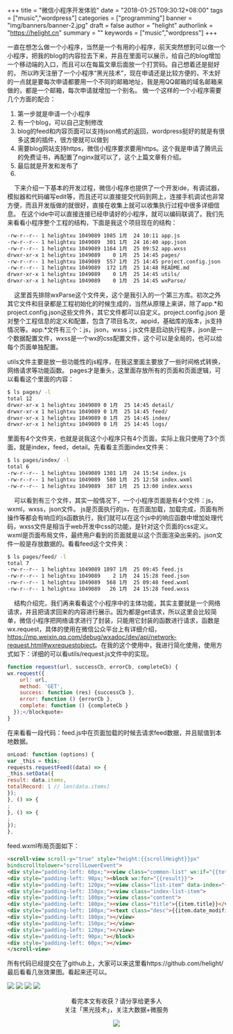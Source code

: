 +++
title = "微信小程序开发体验"
date = "2018-01-25T09:30:12+08:00"
tags = ["music","wordpress"]
categories = ["programming"]
banner = "img/banners/banner-2.jpg"
draft = false
author = "helight"
authorlink = "https://helight.cn"
summary = ""
keywords = ["music","wordpress"]
+++

一直在想怎么做一个小程序，当然是一个有用的小程序，前天突然想到可以做一个小程序，把我的blog的内容拉去下来，并且在里面可以展示，给自己的blog增加一个移动端的入口，而且可以在每篇文章后面放一个打赏码。自己想着还是挺好的， 所以昨天注册了一个小程序“黑光技术”，现在申请还是比较方便的，不太好的一点就是要每次申请都要用一个不同的邮箱地址，我是用QQ邮箱的域名邮箱来做的，都是一个邮箱，每次申请就增加一个别名。
做一个这样的一个小程序需要几个方面的配合：
<!--more-->
1. 第一步就是申请一个小程序
2. 有一个blog，可以自己定制修改
3. blog的feed和内容页面可以支持json格式的返回，wordpress挺好的就是有很多这类的插件，很方便就可以做到
4. 需要blog网站支持https，微信小程序要求要用https。这个我是申请了腾讯云的免费证书，再配置了nginx就可以了，这个上篇文章有介绍。
5. 最后就是开发和发布了
6. 
    下来介绍一下基本的开发过程，微信小程序也提供了一个开发ide，有调试器，模拟器和代码编写edit等，而且还可以直接提交代码到网上，连接手机调试也非常方便，而且开发版做的就很好，直接在收集上就可以收集执行过程中很多详细信息。
在这个ide中可以直接连接已经申请好的小程序，就可以编码联调了。我们先来看看小程序整个工程的结构，下面是我这个项目现在的结构：
```sh
-rw-r--r-- 1 helightxu 1049089 1085 1月  24 10:11 app.js
-rw-r--r-- 1 helightxu 1049089  301 1月  24 16:40 app.json
-rw-r--r-- 1 helightxu 1049089 1164 1月  25 09:52 app.wxss
drwxr-xr-x 1 helightxu 1049089    0 1月  25 14:45 pages/
-rw-r--r-- 1 helightxu 1049089  557 1月  25 14:45 project.config.json
-rw-r--r-- 1 helightxu 1049089  172 1月  25 14:48 README.md
drwxr-xr-x 1 helightxu 1049089    0 1月  25 14:45 utils/
drwxr-xr-x 1 helightxu 1049089    0 1月  25 14:45 wxParse/
```
    这里首先排除wxParse这个文件夹，这个是我引入的一个第三方库。初次之外其它文件和目录都是工程初始化的时候生成的，当然从原理上来讲，除了app.*和project.config.json这些文件外，其它文件都可以自定义。project.config.json 是对整个工程信息的定义和配置，包含了项目名次，appid，基础库的版本，js支持情况等。app.*文件有三个：js，json，wxss；js文件是启动执行程序，json是一个数据配置文件，wxss是一个wx的css配置文件，这个可以是全局的，也可以给每个页面单独配置。

utils文件主要是放一些功能性的js程序，在我这里面主要放了一些时间格式转换，网络请求等功能函数。
pages才是重头，这里面存放所有的页面和页面逻辑，可以看看这个里面的内容：
```sh
$ ls pages/ -l
total 12
drwxr-xr-x 1 helightxu 1049089 0 1月  25 14:45 detail/
drwxr-xr-x 1 helightxu 1049089 0 1月  25 14:45 feed/
drwxr-xr-x 1 helightxu 1049089 0 1月  25 14:45 index/
drwxr-xr-x 1 helightxu 1049089 0 1月  25 14:45 logs/
```
里面有4个文件夹，也就是说我这个小程序只有4个页面，实际上我只使用了3个页面，就是index，feed，detail。先看看主页面index文件夹：
```sh
$ ls pages/index/ -l
total 6
-rw-r--r-- 1 helightxu 1049089 1301 1月  24 15:54 index.js
-rw-r--r-- 1 helightxu 1049089  580 1月  25 12:58 index.wxml
-rw-r--r-- 1 helightxu 1049089  387 1月  25 13:00 index.wxss
```
    可以看到有三个文件，其实一般情况下，一个小程序页面是有4个文件：js，wxml，wxss，json文件。 js是页面执行的js，在页面加载，加载完成，页面有所操作等都会有响应的js函数执行，我们就可以在这个js中的响应函数中增加处理代码，wxss文件是相当于web开发中css的功能，是针对这个页面的css定义。wxml是页面布局文件，最终用户看到的页面就是以这个页面渲染出来的。json文件一般是存放数据的。看看feed这个文件夹：
```sh
$ ls pages/feed/ -l
total 7
-rw-r--r-- 1 helightxu 1049089 1897 1月  25 09:45 feed.js
-rw-r--r-- 1 helightxu 1049089    2 1月  24 15:28 feed.json
-rw-r--r-- 1 helightxu 1049089  568 1月  25 09:48 feed.wxml
-rw-r--r-- 1 helightxu 1049089   26 1月  24 15:28 feed.wxss
```
    结构介绍完，我们再来看看这个小程序中的主体功能，其实主要就是一个网络请求，并且把请求回来的内容进行展示。因为都是get请求，所以这里会比较简单，微信小程序把网络请求进行了封装，只能用它封装的函数进行请求，函数是wx.request，具体的使用在微信公众平台上有详细介绍，<a href="https://mp.weixin.qq.com/debug/wxadoc/dev/api/network-request.html#wxrequestobject">https://mp.weixin.qq.com/debug/wxadoc/dev/api/network-request.html#wxrequestobject</a>。在我的这个使用中，我进行简化使用，使用方式如下：详细的可以看utils/request.js文件中的实现。

```js
function request(url, successCb, errorCb, completeCb) {
wx.request({
    url: url,
    method: 'GET',
    success: function (res) {successCb },
    error: function () {errorCb },
    complete: function () {completeCb }
  });</blockquote>
}
```
在来看看一段代码：feed.js中在页面加载的时候去请求feed数据，并且赋值到本地数据。

```js
onLoad: function (options) {
var _this = this;
requests.requestFeed((data) => {
_this.setData({
result: data.items,
totalRecord: 1 // len(data.items)
});
}, () => {
;
}, () => {
;
});
},
```
feed.wxml布局页面如下：
```html
<scroll-view scroll-y="true" style="height:{{scrollHeight}}px"
bindscrolltolower="scrollLowerEvent">
<div style="padding-left: 60px;"><view class="common-list" wx:if="{{totalRecord > 0}}">
<div style="padding-left: 90px;"><block wx:for="{{result}}">
<div style="padding-left: 120px;"><view class="list-item" data-index="{{item.url}}" bindtap="toDetailPage">
<div style="padding-left: 150px;"><view class="index-list-item">
<div style="padding-left: 180px;"><view class="content">
<div style="padding-left: 180px;"><view class="title">{{item.title}}</view>
<div style="padding-left: 180px;"><text class="desc">{{item.date_modified}}</text>
<div style="padding-left: 180px;"></view>
<div style="padding-left: 150px;"></view>
<div style="padding-left: 120px;"></view>
<div style="padding-left: 90px;"></block>
<div style="padding-left: 60px;"></view>
</scroll-view>
```
所有代码已经提交在了github上，大家可以来这里看https://github.com/helight/
最后看看几张效果图。看起来还可以。

![](../../imgs/2018/01/企业微信截图_15168710323928.png)
![](../../imgs/2018/01/企业微信截图_15168710675337.png)
![](../../imgs/2018/01/企业微信截图_15168710504855.png)
![](../../imgs/2018/01/企业微信截图_15168712117997.png)

<center> 
看完本文有收获？请分享给更多人 <br> 关注「黑光技术」，关注大数据+微服务 <br> 

![](/img/qrcode_helight_tech.jpg) 
</center>

